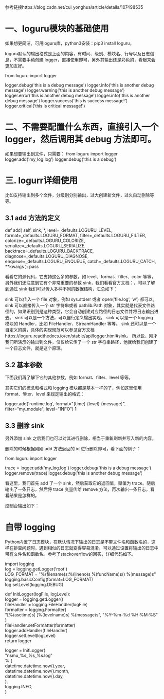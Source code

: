 参考链接https://blog.csdn.net/cui_yonghua/article/details/107498535

# 一、loguru模块的基础使用
如果想更简洁，可用loguru库，python3安装：pip3 install loguru。

loguru默认的输出格式是上面的内容，有时间、级别、模块名、行号以及日志信息，不需要手动创建 logger，直接使用即可，另外其输出还是彩色的，看起来会更加友好。


from loguru import logger

logger.debug('this is a debug message')
logger.info('this is another debug message')
logger.warning('this is another debug message')
logger.error('this is another debug message')
logger.info('this is another debug message')
logger.success('this is success message!')
logger.critical('this is critical message!')

# 二、不需要配置什么东西，直接引入一个 logger，然后调用其 debug 方法即可。

如果想要输出到文件，只需要：
from loguru import logger
logger.add('my_log.log')
logger.debug('this is a debug')

# 三. logurr详细使用
比如支持输出到多个文件，分级别分别输出，过大创建新文件，过久自动删除等等。

## 3.1 add 方法的定义
def add(
        self,
        sink,
        *,
        level=_defaults.LOGURU_LEVEL,
        format=_defaults.LOGURU_FORMAT,
        filter=_defaults.LOGURU_FILTER,
        colorize=_defaults.LOGURU_COLORIZE,
        serialize=_defaults.LOGURU_SERIALIZE,
        backtrace=_defaults.LOGURU_BACKTRACE,
        diagnose=_defaults.LOGURU_DIAGNOSE,
        enqueue=_defaults.LOGURU_ENQUEUE,
        catch=_defaults.LOGURU_CATCH,
        **kwargs
    ):
    pass

看看它的源代码，它支持这么多的参数，如 level、format、filter、color 等等，另外我们还注意到它有个非常重要的参数 sink，我们看看官方文档：，可以了解到通过 sink 我们可以传入多种不同的数据结构，汇总如下：

sink 可以传入一个 file 对象，例如 sys.stderr 或者 open(‘file.log’, ‘w’) 都可以。
sink 可以直接传入一个 str 字符串或者 pathlib.Path 对象，其实就是代表文件路径的，如果识别到是这种类型，它会自动创建对应路径的日志文件并将日志输出进去。
sink 可以是一个方法，可以自行定义输出实现。
sink 可以是一个 logging 模块的 Handler，比如 FileHandler、StreamHandler 等等。
sink 还可以是一个自定义的类，具体的实现规范可以参见官方文档https://loguru.readthedocs.io/en/stable/api/logger.html#sink。
所以说，刚才我们所演示的输出到文件，仅仅给它传了一个 str 字符串路径，他就给我们创建了一个日志文件，就是这个原理。

## 3.2 基本参数
下面我们再了解下它的其他参数，例如 format、filter、level 等等。

其实它们的概念和格式和 logging 模块都是基本一样的了，例如这里使用 format、filter、level 来规定输出的格式：

logger.add('runtime.log', format="{time} {level} {message}", filter="my_module", level="INFO")
1
## 3.3 删除 sink
另外添加 sink 之后我们也可以对其进行删除，相当于重新刷新并写入新的内容。

删除的时候根据刚刚 add 方法返回的 id 进行删除即可，看下面的例子：

from loguru import logger

trace = logger.add('my_log.log')
logger.debug('this is a debug message')
logger.remove(trace)
logger.debug('this is another debug message')

看这里，我们首先 add 了一个 sink，然后获取它的返回值，赋值为 trace。随后输出了一条日志，然后将 trace 变量传给 remove 方法，再次输出一条日志，看看结果是怎样的。

控制台输出如下：

# 自带 logging

Python内置了日志模块，在默认情况下输出的日志是不带文件名和函数名的，这样在排查问题时，遇到相似的日志就变得容易混淆，可以通过设置将输出的日志中带有文件名和函数名。参考了stackoverflow的回答，详细代码如下。

import logging      
log = logging.getLogger('root')     
LOG_FORMAT = "%(filename)s:%(lineno)s %(funcName)s() %(message)s"    
logging.basicConfig(format=LOG_FORMAT)       
log.setLevel(logging.DEBUG)       
        
def InitLogger(logFile, logLevel):    
    logger = logging.getLogger()      
    fileHandler = logging.FileHandler(logFile)        
    formatter = logging.Formatter(        
        "[%(asctime)s] [%(levelname)s]  %(message)s", "%Y-%m-%d %H:%M:%S"           
    )           
    fileHandler.setFormatter(formatter)        
    logger.addHandler(fileHandler)         
    logger.setLevel(logLevel)        
    return logger       
        
        
logger = InitLogger(       
    "nsmu_%s_%s_%s.log"         
    % (        
        datetime.datetime.now().year,          
        datetime.datetime.now().month,           
        datetime.datetime.now().day,          
    ),          
    logging.INFO,      
)        
        

